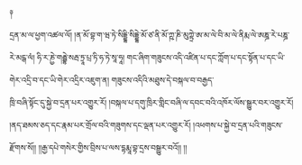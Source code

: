 ﻿  
༈     
དྲན་མ་ལ་ཕྱག་འཚལ་ལོ། །ན་མོ་བྷ་ག་ཝ་ཏེ་སིདྡྷི་སིདྡྷེ་མོ་ཙ་ནི་མོ་ཀྵ་ཎི་མུཀྟྲེ་ཨ་མ་ལེ་བི་མ་ལེ་ནིརྨ་ལེ་ཨཎྜ་རེ་པཎྜ་རེ་མངྒ་ལཾ། ཧི་ར་ཎྱེ་གརྦྷེ་སརྦ་ཏྲཱ་པྲ་ཏི་ཧ་ཏེ་སཱ་ཧཱ། གང་ཞིག་གཟུངས་འདི་འཛིན་པ་དང་ཀློག་པ་དང་སྟོན་པ་དང་ཡི་གེར་འདྲི་བ་དང་ཡི་གེར་འདྲིར་འཇུག་ན། གཟུངས་འདིའི་མཐུས་དེ་བསྐལ་བ་བརྒྱད་  
ཁྲི་བཞི་སྟོང་དུ་སྐྱེ་བ་དྲན་པར་འགྱུར་རོ། །བསྐལ་པ་དགུ་ཁྲིར་གླིང་བཞི་ལ་དབང་བའི་འཁོར་ལོས་སྒྱུར་བར་འགྱུར་རོ། །ནད་ཐམས་ཅད་དང་རྣམ་པར་གྲོལ་བའི་གཟུགས་དང་ལྡན་པར་འགྱུར་རོ། །འཕགས་པ་སྐྱེ་བ་དྲན་པའི་གཟུངས་རྫོགས་སོ།། །།རྒྱ་དཔེ་གསེར་གྱིས་བྲིས་པ་ལས་དྷརྨཱ་བྷ་དྲས་བསྒྱུར་བའོ།། །།  
  
